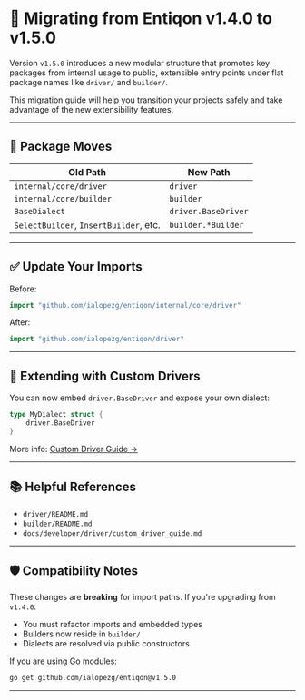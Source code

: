 # 🔁 Migrating from Entiqon v1.4.0 to v1.5.0

Version `v1.5.0` introduces a new modular structure that promotes key packages
from internal usage to public, extensible entry points under flat package names
like `driver/` and `builder/`.

This migration guide will help you transition your projects safely and take advantage
of the new extensibility features.

---

## 🔀 Package Moves

| Old Path                             | New Path                     |
|--------------------------------------|------------------------------|
| `internal/core/driver`               | `driver`                     |
| `internal/core/builder`              | `builder`                    |
| `BaseDialect`                        | `driver.BaseDriver`          |
| `SelectBuilder`, `InsertBuilder`, etc.| `builder.*Builder`          |

---

## ✅ Update Your Imports

Before:

```go
import "github.com/ialopezg/entiqon/internal/core/driver"
```

After:

```go
import "github.com/ialopezg/entiqon/driver"
```

---

## 🧩 Extending with Custom Drivers

You can now embed `driver.BaseDriver` and expose your own dialect:

```go
type MyDialect struct {
	driver.BaseDriver
}
```

More info: [Custom Driver Guide →](../../driver/custom_driver_guide.md)

---

## 📚 Helpful References

- `driver/README.md`
- `builder/README.md`
- `docs/developer/driver/custom_driver_guide.md`

---

## 🛡️ Compatibility Notes

These changes are **breaking** for import paths. If you're upgrading from `v1.4.0`:

- You must refactor imports and embedded types
- Builders now reside in `builder/`
- Dialects are resolved via public constructors

If you are using Go modules:

```bash
go get github.com/ialopezg/entiqon@v1.5.0
```

---